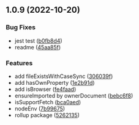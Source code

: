 ## 1.0.9 (2022-10-20)


### Bug Fixes

* jest test ([b0fb8d4](https://github.com/andyqier88/boundary-judgment/commit/b0fb8d46013c2000dfd8a40e9e07ed7ddda47c75))
* readme ([45aa85f](https://github.com/andyqier88/boundary-judgment/commit/45aa85f99aabfc89ceec181b7ead9b07466a71a3))


### Features

* add fileExistsWithCaseSync ([306039f](https://github.com/andyqier88/boundary-judgment/commit/306039ff3ac32e4349ad30b2530dcaa6d6f5ecdc))
* add hasOwnProperty ([1e2b91d](https://github.com/andyqier88/boundary-judgment/commit/1e2b91dd9e98da0f0a2da07c40a85a8af8fe1989))
* add isBrowser ([fe4faad](https://github.com/andyqier88/boundary-judgment/commit/fe4faadd5ccfa186a95cfd8f74a4df8a224b8835))
* ensureImported by ownerDocument ([bebc6f8](https://github.com/andyqier88/boundary-judgment/commit/bebc6f8428be657a1d094fc5dff57ef8347badb7))
* isSupportFetch ([bca0aed](https://github.com/andyqier88/boundary-judgment/commit/bca0aed25ec1359fe8057e61eb307283337ebdaf))
* nodeEnv ([7b99675](https://github.com/andyqier88/boundary-judgment/commit/7b99675d93e46bfc50e3e2898a47db3839c6efa2))
* rollup package ([5262135](https://github.com/andyqier88/boundary-judgment/commit/5262135ad2fb2bbaf1623d71c68e0f4fd322aae4))



